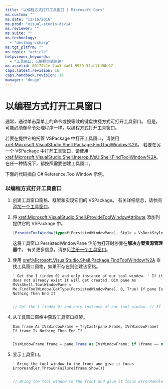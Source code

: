 ```yaml
---
title: "以编程方式打开工具窗口 | Microsoft Docs"
ms.custom: ""
ms.date: "11/16/2016"
ms.prod: "visual-studio-dev14"
ms.reviewer: ""
ms.suite: ""
ms.technology: 
  - "devlang-csharp"
ms.tgt_pltfrm: ""
ms.topic: "article"
helpviewer_keywords: 
  - "工具窗口，以编程方式创建"
ms.assetid: 0017441e-7aa3-4a61-9939-57af11d90d97
caps.latest.revision: 16
caps.handback.revision: 16
manager: "douge"
---
```

# 以编程方式打开工具窗口
通常，通过单击菜单上的命令或按等效的键盘快捷方式可打开工具窗口。 但是，可能必须像命令处理程序一样，以编程方式打开工具窗口。  
  
 若要在提供它的托管 VSPackage 中打开工具窗口，请使用 <xref:Microsoft.VisualStudio.Shell.Package.FindToolWindow%2A>。 若要在另一个 VSPackage 中打开工具窗口，请使用 <xref:Microsoft.VisualStudio.Shell.Interop.IVsUIShell.FindToolWindow%2A>。 在任一种情况下，都按照需要创建工具窗口。  
  
 下面的代码摘自 C\# Reference.ToolWindow 示例。  
  
### 以编程方式打开工具窗口  
  
1.  创建工具窗口窗格、框架和实现它们的 VSPackage。 有关详细信息，请参阅[添加一个工具窗口](../extensibility/adding-a-tool-window.md)。  
  
2.  将 <xref:Microsoft.VisualStudio.Shell.ProvideToolWindowAttribute> 添加到提供它的 VSPackage 中。  
  
    ```c#  
    [ProvideToolWindow(typeof(PersistedWindowPane), Style = VsDockStyle.Tabbed, Window = "3ae79031-e1bc-11d0-8f78-00a0c9110057")] [ProvideMenuResource(1000, 1)] [MsVsShell.DefaultRegistryRoot(@"Software\Microsoft\VisualStudio\8.0Exp")] [PackageRegistration(UseManagedResourcesOnly = true)] [Guid("01069CDD-95CE-4620-AC21-DDFF6C57F012")] // your package will have a different GUID public class PackageToolWindow : Package {  
    ```  
  
     这将工具窗口 PersistedWindowPane 注册为打开时停靠在**解决方案资源管理器**中。 有关更多信息，请参见[注册一个工具窗口](../extensibility/registering-a-tool-window.md)。  
  
3.  使用 <xref:Microsoft.VisualStudio.Shell.Package.FindToolWindow%2A> 查找工具窗口窗格，如果不存在则创建该窗格。  
  
    ```vb#  
    ' Get the 1 (index 0) and only instance of our tool window. ' If it does not already exist it will get created. Dim pane As MsVsShell.ToolWindowPane = Me.FindToolWindow(GetType(PersistedWindowPane), 0, True) If pane Is Nothing Then End If  
  
    ```  
  
    ```c#  
    // Get the 1 (index 0) and only instance of our tool window. // If it does not already exist it will get created. MsVsShell.ToolWindowPane pane =     this.FindToolWindow(typeof(PersistedWindowPane), 0, true); if (pane == null) {  
    ```  
  
4.  从工具窗口窗格中获取工具窗口框架。  
  
    ```vb#  
    Dim frame As IVsWindowFrame = TryCast(pane.Frame, IVsWindowFrame) If frame Is Nothing Then End If  
  
    ```  
  
    ```c#  
    IVsWindowFrame frame = pane.Frame as IVsWindowFrame; if (frame == null) {  
    ```  
  
5.  显示工具窗口。  
  
    ```vb#  
    ' Bring the tool window to the front and give it focus ErrorHandler.ThrowOnFailure(frame.Show())  
  
    ```  
  
    ```c#  
    // Bring the tool window to the front and give it focus ErrorHandler.ThrowOnFailure(frame.Show());  
    ```